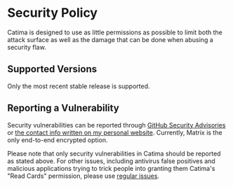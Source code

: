 # Security Policy

Catima is designed to use as little permissions as possible to limit both the attack surface as well as the damage that can be done when abusing a security flaw.

## Supported Versions

Only the most recent stable release is supported.

## Reporting a Vulnerability

Security vulnerabilities can be reported through [GitHub Security Advisories](https://github.com/CatimaLoyalty/Android/security/advisories) or [the contact info written on my personal website](https://sylviavanos.nl/#contact). Currently, Matrix is the only end-to-end encrypted option.

Please note that only security vulnerabilities in Catima should be reported as stated above. For other issues, including antivirus false positives and malicious applications trying to trick people into granting them Catima's "Read Cards" permission, please use [regular issues](https://github.com/CatimaLoyalty/Android/issues).
